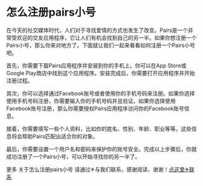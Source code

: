 # 怎么注册pairs小号

在今天的社交媒体时代，人们对于寻找爱情的方式也发生了改变。Pairs是一个非常受欢迎的交友应用程序，它让人们有机会找到自己的另一半。如果你想注册一个Pairs小号，那么你来对地方了。下面就让我们一起来看看如何注册一个Pairs小号吧。

首先，你需要下载Pairs应用程序并安装到你的手机上。你可以在App Store或Google Play商店中找到这个应用程序。安装完成后，你需要打开应用程序并开始注册过程。

其次，你可以选择通过Facebook账号或者使用你的手机号码来注册。如果你选择使用手机号码注册，你需要输入你的手机号码并且验证。如果你选择使用Facebook账号注册，那么你需要授权Pairs应用程序访问你的Facebook账号信息。

接着，你需要填写一些个人资料，比如你的姓名、性别、年龄、职业等等。这些信息将会帮助Pairs匹配出适合你的对象。

最后，你需要设置一个用户名和密码来保护你的账号安全。完成以上步骤后，你就成功注册了一个Pairs小号，可以开始寻找你的另一半了。

更多 关于怎么注册pairs小号 请通过✈与我们联系，感谢阅读，谢谢！[点这里✈联系](https://abc.k02.cc)
